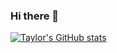 ### Hi there 👋

[![Taylor's GitHub stats](https://github-readme-stats.vercel.app/api?username=taylorbhogan&count_private=true)
](https://github.com/taylorbhogan/github-readme-stats)



<!--
**taylorbhogan/taylorbhogan** is a ✨ _special_ ✨ repository because its `README.md` (this file) appears on your GitHub profile.

Here are some ideas to get you started:

- 🔭 I’m currently working on ...
- 🌱 I’m currently learning ...
- 👯 I’m looking to collaborate on ...
- 🤔 I’m looking for help with ...
- 💬 Ask me about ...
- 📫 How to reach me: ...
- 😄 Pronouns: ...
- ⚡ Fun fact: ...
-->
